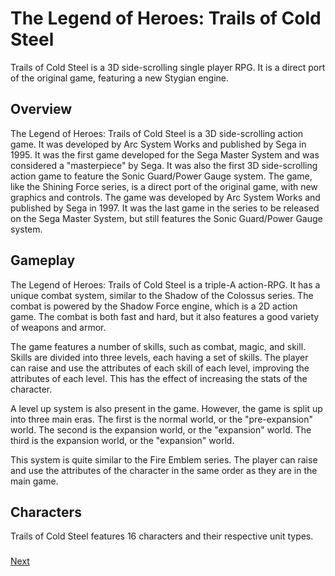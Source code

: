 # The Legend of Heroes: Trails of Cold Steel

Trails of Cold Steel is a 3D side-scrolling single player RPG. It is a direct port of the original game, featuring a new Stygian engine.

## Overview

The Legend of Heroes: Trails of Cold Steel is a 3D side-scrolling action game. It was developed by Arc System Works and published by Sega in 1995. It was the first game developed for the Sega Master System and was considered a "masterpiece" by Sega. It was also the first 3D side-scrolling action game to feature the Sonic Guard/Power Gauge system. The game, like the Shining Force series, is a direct port of the original game, with new graphics and controls. The game was developed by Arc System Works and published by Sega in 1997. It was the last game in the series to be released on the Sega Master System, but still features the Sonic Guard/Power Gauge system.

## Gameplay

The Legend of Heroes: Trails of Cold Steel is a triple-A action-RPG. It has a unique combat system, similar to the Shadow of the Colossus series. The combat is powered by the Shadow Force engine, which is a 2D action game. The combat is both fast and hard, but it also features a good variety of weapons and armor.

The game features a number of skills, such as combat, magic, and skill. Skills are divided into three levels, each having a set of skills. The player can raise and use the attributes of each skill of each level, improving the attributes of each level. This has the effect of increasing the stats of the character.

A level up system is also present in the game. However, the game is split up into three main eras. The first is the normal world, or the "pre-expansion" world. The second is the expansion world, or the "expansion" world. The third is the expansion world, or the "expansion" world.

This system is quite similar to the Fire Emblem series. The player can raise and use the attributes of the character in the same order as they are in the main game.

## Characters

Trails of Cold Steel features 16 characters and their respective unit types.  

###    

###
[Next](158.md)